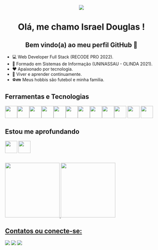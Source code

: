 <div align="center">
<img src="https://vietclass.vn/wp-content/uploads/2021/12/FULL-STACK-VS-FRONT-END-VS-BACKEND-DEVELOPMENT.jpg"/>
</div>

<h1 align="center"> Olá, me chamo Israel Douglas !</h1>

<h2 align="center"> Bem vindo(a) ao meu perfil GitHub 👋</h2>

- 💻 Web Developer Full Stack (RECODE PRO 2022).
- 🏫 Formado em Sistemas de Informação (UNINASSAU - OLINDA 2021).
- ❤️ Apaixonado por tecnologia.
- 📓 Viver e aprender continuamente.
- ⚽👪 Meus hobbis são futebol e minha familia.
  
## Ferramentas e Tecnologias
  <img src="https://cdn.jsdelivr.net/gh/devicons/devicon/icons/html5/html5-original.svg" width="40" height="40"/><img src="https://cdn.jsdelivr.net/gh/devicons/devicon/icons/css3/css3-original.svg" width="40" height="40"/><img src="https://cdn.jsdelivr.net/gh/devicons/devicon/icons/javascript/javascript-original.svg" width="40" height="40"/><img src="https://cdn.jsdelivr.net/gh/devicons/devicon/icons/bootstrap/bootstrap-original.svg" width="40" height="40"/><img src="https://cdn.jsdelivr.net/gh/devicons/devicon/icons/java/java-original.svg"  width="40" height="40"/><img src="https://cdn.jsdelivr.net/gh/devicons/devicon/icons/dotnetcore/dotnetcore-original.svg" width="40" height="40"/><img src="https://cdn.jsdelivr.net/gh/devicons/devicon/icons/git/git-original.svg" width="40" height="40"/><img src="https://cdn.jsdelivr.net/gh/devicons/devicon/icons/github/github-original-wordmark.svg" width="40" height="40"/><img src="https://cdn.jsdelivr.net/gh/devicons/devicon/icons/mysql/mysql-original.svg" width="40" height="40"/><img src="https://cdn.jsdelivr.net/gh/devicons/devicon/icons/mongodb/mongodb-original.svg" width="40" height="40"/>
            <img src="https://cdn.jsdelivr.net/gh/devicons/devicon/icons/spring/spring-original.svg" width="40" height="40"/>
            <img src="https://cdn.jsdelivr.net/gh/devicons/devicon/icons/vscode/vscode-original.svg" width="40" height="40"/>
          
 ## Estou me aprofundando

<img src="https://cdn.jsdelivr.net/gh/devicons/devicon/icons/java/java-original.svg" width="40" height="40"/> <img src="https://cdn.jsdelivr.net/gh/devicons/devicon/icons/spring/spring-original.svg" width="40" height="40"/>        

##

<div>
<a href="https://github.com/israeldouglas25">
<img height="180em" src="https://github-readme-stats.vercel.app/api/top-langs/?username=israeldouglas25&layout=compact&langs_count=7&theme=dracula"/>
<img height="180em" src="https://github-readme-stats.vercel.app/api?username=israeldouglas25&show_icons=true&theme=dracula&include_all_commits=true&count_private=true"/>
</div>
  
  ## Contatos ou conecte-se:

<div>
<a href = "mailto:israeldouglas25@gmail.com"><img src="https://img.shields.io/badge/Gmail-D14836?style=for-the-badge&logo=gmail&logoColor=white" target="_blank"></a>
<a href="https://instagram.com/israeldouglas25" target="_blank"><img src="https://img.shields.io/badge/-Instagram-%23E4405F?style=for-the-badge&logo=instagram&logoColor=white" target="_blank"></a>
<a href="https://www.linkedin.com/in/israeldouglas25" target="_blank"><img src="https://img.shields.io/badge/-LinkedIn-%230077B5?style=for-the-badge&logo=linkedin&logoColor=white" target="_blank"></a>   
</div>
<!---
israeldouglas25/israeldouglas25 is a ✨ special ✨ repository because its `README.md` (this file) appears on your GitHub profile.
You can click the Preview link to take a look at your changes.
--->
